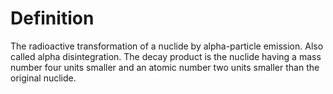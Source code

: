 # Definition

The radioactive transformation of a nuclide by alpha-particle emission.
Also called alpha disintegration. The decay product is the nuclide
having a mass number four units smaller and an atomic number two units
smaller than the original nuclide.
